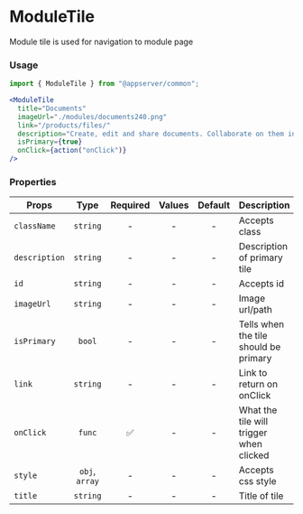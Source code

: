 # ModuleTile

Module tile is used for navigation to module page

### Usage

```js
import { ModuleTile } from "@appserver/common";
```

```jsx
<ModuleTile
  title="Documents"
  imageUrl="./modules/documents240.png"
  link="/products/files/"
  description="Create, edit and share documents. Collaborate on them in real-time. 100% compatibility with MS Office formats guaranteed."
  isPrimary={true}
  onClick={action("onClick")}
/>
```

### Properties

| Props         |      Type      | Required | Values | Default | Description                             |
| ------------- | :------------: | :------: | :----: | :-----: | --------------------------------------- |
| `className`   |    `string`    |    -     |   -    |    -    | Accepts class                           |
| `description` |    `string`    |    -     |   -    |    -    | Description of primary tile             |
| `id`          |    `string`    |    -     |   -    |    -    | Accepts id                              |
| `imageUrl`    |    `string`    |    -     |   -    |    -    | Image url/path                          |
| `isPrimary`   |     `bool`     |    -     |   -    |    -    | Tells when the tile should be primary   |
| `link`        |    `string`    |    -     |   -    |    -    | Link to return on onClick               |
| `onClick`     |     `func`     |    ✅    |   -    |    -    | What the tile will trigger when clicked |
| `style`       | `obj`, `array` |    -     |   -    |    -    | Accepts css style                       |
| `title`       |    `string`    |    -     |   -    |    -    | Title of tile                           |
